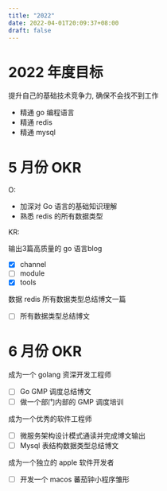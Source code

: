 ```yaml
---
title: "2022"
date: 2022-04-01T20:09:37+08:00
draft: false
---
```


# 2022 年度目标

提升自己的基础技术竞争力, 确保不会找不到工作

- 精通 go 编程语言
- 精通 redis
- 精通 mysql

# 5 月份 OKR
O:

- 加深对 Go 语言的基础知识理解
- 熟悉 redis 的所有数据类型

KR:

输出3篇高质量的 go 语言blog 

- [x] channel
- [ ] module
- [x] tools
	
数据 redis 所有数据类型总结博文一篇

- [ ] 所有数据类型总结博文


# 6 月份 OKR

成为一个 golang 资深开发工程师
 
- [ ] Go GMP 调度总结博文
- [ ] 做一个部门内部的 GMP 调度培训

成为一个优秀的软件工程师

- [ ] 微服务架构设计模式通读并完成博文输出
- [ ] Mysql 表结构数据类型总结博文

成为一个独立的 apple 软件开发者

- [ ] 开发一个 macos 蕃茄钟小程序雏形



